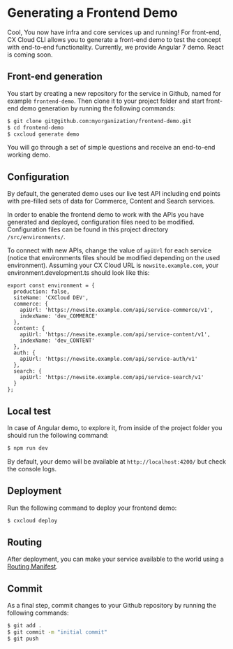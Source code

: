 # Generating a Frontend Demo

Cool, You now have infra and core services up and running! For front-end, CX Cloud CLI allows you to generate a front-end demo to test the concept with end-to-end functionality. Currently, we provide Angular 7 demo. React is coming soon.

## Front-end generation

You start by creating a new repository for the service in Github, named for example `frontend-demo`. Then clone it to your project folder and start front-end demo generation by running the following commands:

```bash
$ git clone git@github.com:myorganization/frontend-demo.git
$ cd frontend-demo
$ cxcloud generate demo
```

You will go through a set of simple questions and receive an end-to-end working demo.

## Configuration

By default, the generated demo uses our live test API including end points with pre-filled sets of data for Commerce, Content and Search services.

In order to enable the frontend demo to work with the APIs you have generated and deployed, configuration files need to be modified. Configuration files can be found in this project directory `/src/environments/`.

To connect with new APIs, change the value of `apiUrl` for each service \(notice that environments files should be modified depending on the used environment\). Assuming your CX Cloud URL is `newsite.example.com`, your environment.development.ts should look like this:

```text
export const environment = {
  production: false,
  siteName: 'CXCloud DEV',
  commerce: {
    apiUrl: 'https://newsite.example.com/api/service-commerce/v1',
    indexName: 'dev_COMMERCE'
  },
  content: {
    apiUrl: 'https://newsite.example.com/api/service-content/v1',
    indexName: 'dev_CONTENT'
  },
  auth: {
    apiUrl: 'https://newsite.example.com/api/service-auth/v1'
  },
  search: {
    apiUrl: 'https://newsite.example.com/api/service-search/v1'
  }
};
```

## Local test

In case of Angular demo, to explore it, from inside of the project folder you should run the following command:

```bash
$ npm run dev
```

By default, your demo will be available at `http://localhost:4200/` but check the console logs.

## Deployment

Run the following command to deploy your frontend demo:

```bash
$ cxcloud deploy
```

## Routing

After deployment, you can make your service available to the world using a [Routing Manifest](routing-manifest.md).

## Commit

As a final step, commit changes to your Github repository by running the following commands:

```bash
$ git add .
$ git commit -m "initial commit"
$ git push
```


